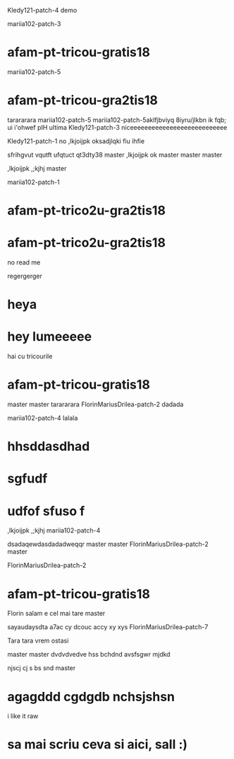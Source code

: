  Kledy121-patch-4
demo

mariia102-patch-3
# afam-pt-tricou-gratis18
 mariia102-patch-5
# afam-pt-tricou-gra2tis18
tarararara mariia102-patch-5
mariia102-patch-5aklfjbviyq 8iyru/jlkbn ik  fqb; ui   i'ohwef pIH
ultima
 Kledy121-patch-3
niceeeeeeeeeeeeeeeeeeeeeeeeeee

Kledy121-patch-1
no
,lkjoijpk oksadjlqki fiu ihfie

sfrihgvut vqutft ufqtuct qt3dty38
 master
,lkjoijpk ok
 master
master
master

,lkjoijpk
,;kjhj
 master

 mariia102-patch-1
# afam-pt-trico2u-gra2tis18

# afam-pt-trico2u-gra2tis18
no read me 










regergerger
# heya

# hey lumeeeee





hai cu tricourile



# afam-pt-tricou-gratis18
master
master
tarararara
FlorinMariusDrilea-patch-2
dadada

 mariia102-patch-4
lalala








# hhsddasdhad 
# sgfudf 
# udfof sfuso f


,lkjoijpk
,;kjhj
 mariia102-patch-4

dsadaqewdasdadadweqqr master
master
FlorinMariusDrilea-patch-2
master


FlorinMariusDrilea-patch-2
# afam-pt-tricou-gratis18
Florin salam e cel mai tare
master

 sayaudaysdta a7ac cy dcouc accy xy xys
FlorinMariusDrilea-patch-7

Tara tara vrem ostasi

master
 master
 dvdvdvedve
 hss bchdnd avsfsgwr mjdkd

njscj cj s bs snd
master





# agagddd  cgdgdb nchsjshsn




i like it raw 









# sa mai scriu ceva si aici, sall :)
